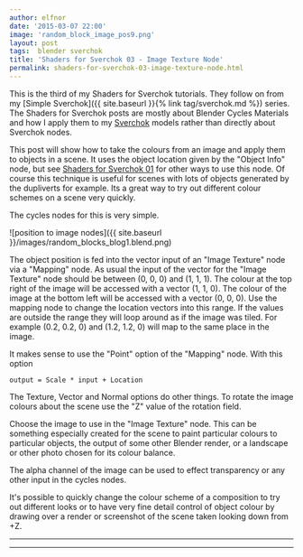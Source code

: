 ```yaml
---
author: elfnor
date: '2015-03-07 22:00'
image: 'random_block_image_pos9.png'
layout: post
tags:  blender sverchok
title: 'Shaders for Sverchok 03 - Image Texture Node'
permalink: shaders-for-sverchok-03-image-texture-node.html
---
```


This is the third of my Shaders for Sverchok tutorials. They follow on from my [Simple Sverchok]({{ site.baseurl }}{% link tag/sverchok.md %}) series. The Shaders for Sverchok posts are mostly about Blender Cycles Materials and how I apply them to my [Sverchok](http://nikitron.cc.ua/sverchok_en.html) models rather than directly about Sverchok nodes.

This post will show how to take the colours from an image and apply them to objects in a scene. It uses the object location given by the \"Object Info\" node, but see [Shaders for Sverchok 01]() for other ways to use this node. Of course this technique is useful for scenes with lots of objects generated by the dupliverts for example. Its a great way to try out different colour schemes on a scene very quickly.

The cycles nodes for this is very simple.

![position to image nodes]({{ site.baseurl }}/images/random_blocks_blog1.blend.png)

The object position is fed into the vector input of an \"Image Texture\" node via a \"Mapping\" node. As usual the input of the vector for the \"Image Texture\" node should be between (0, 0, 0) and (1, 1, 1). The colour at the top right of the image will be accessed with a vector (1, 1, 0). The colour of the image at the bottom left will be accessed with a vector (0, 0, 0). Use the mapping node to change the location vectors into this range. If the values are outside the range they will loop around as if the image was tiled. For example (0.2, 0.2, 0) and (1.2, 1.2, 0) will map to the same place in the image.

It makes sense to use the \"Point\" option of the \"Mapping\" node. With this option

    output = Scale * input + Location

The Texture, Vector and Normal options do other things. To rotate the image colours about the scene use the \"Z\" value of the rotation field.

Choose the image to use in the \"Image Texture\" node. This can be something especially created for the scene to paint particular colours to particular objects, the output of some other Blender render, or a landscape or other photo chosen for its colour balance.

The alpha channel of the image can be used to effect transparency or any other input in the cycles nodes.

It\'s possible to quickly change the colour scheme of a composition to try out different looks or to have very fine detail control of object colour by drawing over a render or screenshot of the scene taken looking down from +Z.

------------------------------------------------------------------------

------------------------------------------------------------------------
